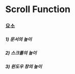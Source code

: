 # Scroll Function

### 요소

#####  1) 문서의 높이 

#####  2) 스크롤의 높이

#####  3) 윈도우 창의 높이









<!-- <!DOCTYPE html>
<html>
<head>
<meta charset="UTF-8">
<title>Insert title here</title>
<script src="https://ajax.googleapis.com/ajax/libs/jquery/1.12.4/jquery.min.js"></script>


<style>
div{

	width:300px;
	border:2px solid red;
}
</style>
<script>
/*
	{"rank":1,"keyword":"김서겸","type":"up","cnt":100},
	{"rank":2,"keyword":"Java","type":"down","cnt":1},
	{"rank":3,"keyword":"Ajax","type":"down","cnt":100},
	{"rank":4,"keyword":"임지훈 잠","type":"up","cnt":20},
	{"rank":5,"keyword":"승엽이 술","type":"up","cnt":30},


*/
function display(data){
	$(data).each(function(index,item){
			var str= '';
			str +='<h3>';
			str +=item.rank+" "+item.keyword+" "+item.type+" "+item.cnt;
			str +='<h3>';
			$('div').append(str);
	});

};
	function display(data){


	};
	function getDate(){
		$.ajax({
			url:'chart',
			success:function(result){
				alert(typeof(result));
			}
	
		});
	
	};
	$(document).ready(function(){
	
			getData();
		
	});
</script>

</head>
<body>
	
	<h1>Keyword Chart</h1>
	<div></div>
</body>
</html> -->